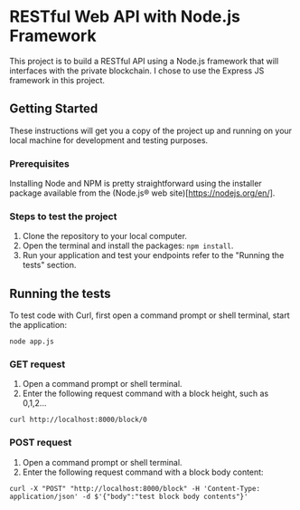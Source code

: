 # RESTful Web API with Node.js Framework

This project is to build a RESTful API using a Node.js framework that will interfaces with the private blockchain. I chose to use the Express JS framework in this project.

## Getting Started

These instructions will get you a copy of the project up and running on your local machine for development and testing purposes.


### Prerequisites

Installing Node and NPM is pretty straightforward using the installer package available from the (Node.js® web site)[https://nodejs.org/en/].

### Steps to test the project

1. Clone the repository to your local computer.
2. Open the terminal and install the packages: `npm install`.
3. Run your application and test your endpoints refer to the "Running the tests" section.



## Running the tests

To test code with Curl, first open a command prompt or shell terminal, start the application:
```
node app.js
```

### GET request 

1. Open a command prompt or shell terminal.
2. Enter the following request command with a block height, such as 0,1,2...
```
curl http://localhost:8000/block/0
```

### POST request 

1. Open a command prompt or shell terminal.
2. Enter the following request command with a block body content:
```
curl -X "POST" "http://localhost:8000/block" -H 'Content-Type: application/json' -d $'{"body":"test block body contents"}'
```
